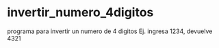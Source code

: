 # invertir_numero_4digitos
programa para invertir un numero de 4 digitos Ej. ingresa 1234, devuelve 4321
